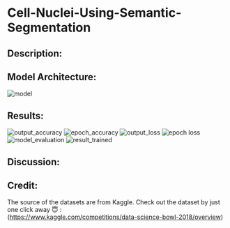 # Cell-Nuclei-Using-Semantic-Segmentation

## **Description:**

## **Model Architecture:**
![model](https://github.com/user-attachments/assets/c1e99a0c-9b03-4604-b495-1ede1366fb96)

## **Results:**
![output_accuracy](https://github.com/user-attachments/assets/ac91ee70-4ad3-45d5-a8f7-20e89235d226)
![epoch_accuracy](https://github.com/user-attachments/assets/de3abd30-c64c-4123-afbb-086b7cd8b91c)
![output_loss](https://github.com/user-attachments/assets/6a136ab8-27d1-4384-a4e2-890b13bfeeeb)
![epoch loss](https://github.com/user-attachments/assets/043b6546-4214-45a9-abdf-8dda2760d12d)
![model_evaluation](https://github.com/user-attachments/assets/88966914-c2ea-436a-9eaf-e964f7ead801)
![result_trained](https://github.com/user-attachments/assets/a5c9e598-136a-4b79-9bad-e088e5e672f1)

## **Discussion:**

## **Credit:**
The source of the datasets are from Kaggle.
Check out the dataset by just one click away 😇 :  
(https://www.kaggle.com/competitions/data-science-bowl-2018/overview)
